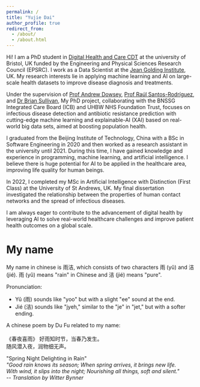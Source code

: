 ```yaml
---
permalink: /
title: "Yujie Dai"
author_profile: true
redirect_from: 
  - /about/
  - /about.html
---
```


Hi! I am a PhD student in [Digital Health and Care CDT](https://www.bristol.ac.uk/cdt/digital-health/) at the university of Bristol, UK funded by the Engineering and Physical Sciences Research Council (EPSRC). I work as a Data Scientist at the [Jean Golding Institute](https://www.bristol.ac.uk/golding/), UK. My research interests lie in applying machine learning and AI on large-scale health datasets to improve disease diagnosis and treatments.

Under the supervision of [Prof Andrew Dowsey](https://research-information.bris.ac.uk/en/persons/andrew-dowsey), [Prof Raúl Santos-Rodríguez](https://www.raulsantosrodriguez.com/), and [Dr Brian Sullivan](https://scholar.google.com/citations?user=ea-0yoMAAAAJ&hl=en), My PhD project, collaborating with the BNSSG Integrated Care Board (ICB) and UHBW NHS Foundation Trust, focuses on infectious disease detection and antibiotic resistance prediction with cutting-edge machine learning and explainable-AI (XAI) based on real-world big data sets, aimed at boosting population health. 

I graduated from the Beijing Institute of Technology, China with a BSc in Software Engineering in 2020 and then worked as a research assistant in the university until 2021. During this time, I have gained knowledge and experience in programming, machine learning, and artificial intelligence. I believe there is huge potential for AI to be applied in the healthcare area, improving life quality for human beings.

In 2022, I completed my MSc in Artificial Intelligence with Distinction (First Class) at the University of St Andrews, UK. My final dissertation investigated the relationship between the properties of human contact networks and the spread of infectious diseases.

I am always eager to contribute to the advancement of digital health by leveraging AI to solve real-world healthcare challenges and improve patient health outcomes on a global scale.

My name
======
My name in chinese is 雨洁, which consists of two characters 雨 (yǔ) and 洁 (jié). 雨 (yǔ) means "rain" in Chinese and 洁 (jié) means "pure". 

Pronunciation:
* Yǔ (雨) sounds like "yoo" but with a slight "ee" sound at the end.
* Jié (洁) sounds like "jyeh," similar to the "je" in "jet," but with a softer ending.

A chinese poem by Du Fu related to my name:<br><br>
《春夜喜雨》
好雨知时节，当春乃发生。<br>
随风潜入夜，润物细无声。<br>

"Spring Night Delighting in Rain"<br>
<em>"Good rain knows its season; When spring arrives, it brings new life.<br>
With wind, it slips into the night; Nourishing all things, soft and silent."</em><br>
                                    -- <em>Translation by Witter Bynner</em>
